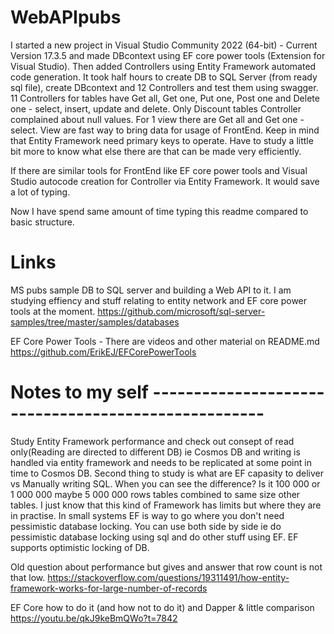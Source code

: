 # WebAPIpubs
I started a new project in Visual Studio Community 2022 (64-bit) - Current Version 17.3.5 and made DBcontext using EF core power tools (Extension for Visual Studio). 
Then added Controllers using Entity Framework automated code generation. It took half hours to create DB to SQL Server (from ready sql file), create DBcontext and 12 Controllers and test them using swagger.
11 Controllers for tables have Get all, Get one, Put one, Post one and Delete one - select, insert, update and delete. Only Discount tables Controller complained about null values. 
For 1 view there are Get all and Get one - select. View are fast way to bring data for usage of FrontEnd. Keep in mind that Entity Framework need primary keys to operate. Have to study a little bit more to know what else there are that can be made very efficiently.

If there are similar tools for FrontEnd like EF core power tools and Visual Studio autocode creation for Controller via Entity Framework. It would save a lot of typing.

Now I have spend same amount of time typing this readme compared to basic structure. 

# Links
MS pubs sample DB to SQL server and building a Web API to it. I am studying effiency and stuff relating to entity network and EF core power tools at the moment.
https://github.com/microsoft/sql-server-samples/tree/master/samples/databases

EF Core Power Tools - There are videos and other material on README.md
https://github.com/ErikEJ/EFCorePowerTools

# Notes to my self ----------------------------------------------------

Study Entity Framework performance and check out consept of read only(Reading are directed to different DB) ie Cosmos DB and writing is handled via entity framework and needs to be replicated at some point in time to Cosmos DB.
Second thing to study is what are EF capasity to deliver vs Manually writing SQL. When you can see the difference? Is it 100 000 or 1 000 000 maybe 5 000 000 rows tables combined to same size other tables. 
I just know that this kind of Framework has limits but where they are in practise. In small systems EF is way to go where you don't need pessimistic database locking.
You can use both side by side ie do pessimistic database locking using sql and do other stuff using EF. EF supports optimistic locking of DB. 

Old question about performance but gives and answer that row count is not that low. 
https://stackoverflow.com/questions/19311491/how-entity-framework-works-for-large-number-of-records

EF Core how to do it (and how not to do it) and Dapper & little comparison
https://youtu.be/qkJ9keBmQWo?t=7842
